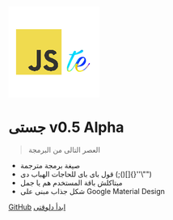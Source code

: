 ![logo](assets/img/logo.png)

# جستى v0.5 Alpha

> العصر التالى من البرمجة

* صيغة برمجة مترجمة
* قول باى باى للحاجات الهباب دى (;()[]{}''\\"")
* مبتاكلش باقة المستخدم هم يا جمل
* شكل جذاب مبنى على Google Material Design


[GitHub](https://github.com/project-jste)
[ابدأ دلوقتى](#المقدمة)
